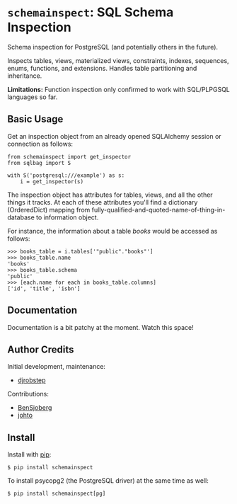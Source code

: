 # `schemainspect`: SQL Schema Inspection

Schema inspection for PostgreSQL (and potentially others in the future).

Inspects tables, views, materialized views, constraints, indexes, sequences, enums, functions, and extensions. Handles table partitioning and inheritance.

**Limitations:** Function inspection only confirmed to work with SQL/PLPGSQL languages so far.

## Basic Usage

Get an inspection object from an already opened SQLAlchemy session or connection as follows:

    from schemainspect import get_inspector
    from sqlbag import S

    with S('postgresql:///example') as s:
        i = get_inspector(s)

The inspection object has attributes for tables, views, and all the other things it tracks. At each of these attributes you'll find a dictionary (OrderedDict) mapping from fully-qualified-and-quoted-name-of-thing-in-database to information object.

For instance, the information about a table *books* would be accessed as follows:

    >>> books_table = i.tables['"public"."books"']
    >>> books_table.name
    'books'
    >>> books_table.schema
    'public'
    >>> [each.name for each in books_table.columns]
    ['id', 'title', 'isbn']


## Documentation

Documentation is a bit patchy at the moment. Watch this space!


## Author Credits

Initial development, maintenance:

- [djrobstep](https://github.com/djrobstep)

Contributions:

- [BenSjoberg](https://github.com/BenSjoberg)
- [johto](https://github.com/johto)


## Install

Install with [pip](https://pip.pypa.io):

    $ pip install schemainspect

To install psycopg2 (the PostgreSQL driver) at the same time as well:

    $ pip install schemainspect[pg]
